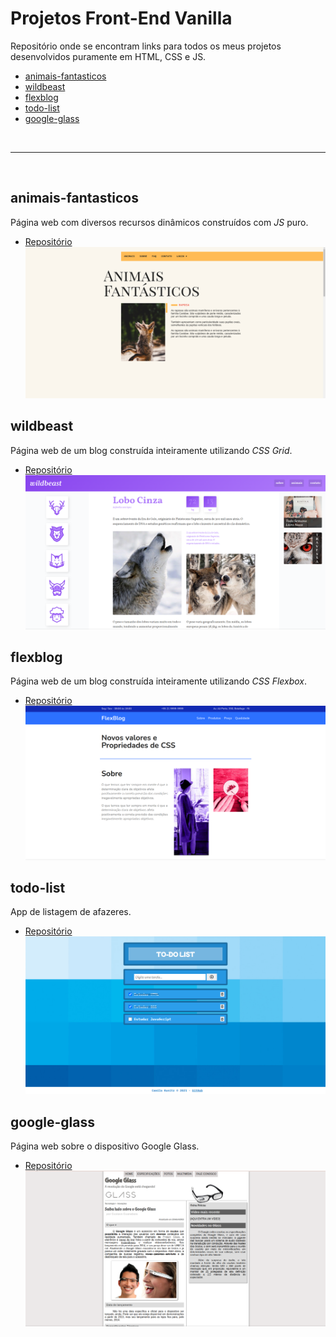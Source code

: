 # Projetos Front-End Vanilla

Repositório onde se encontram links para todos os meus projetos desenvolvidos puramente em HTML, CSS e JS.

- [animais-fantasticos](#animais-fantasticos)
- [wildbeast](#wildbeast)
- [flexblog](#flexblog)
- [todo-list](#todo-list)
- [google-glass](#google-glass)

<br><hr><br>

## animais-fantasticos

Página web com diversos recursos dinâmicos construídos com _JS_ puro.

- [Repositório](https://github.com/camila-kunitz/js-animais-fantasticos)
  ![App](/documentacao/animais-fantasticos.png)

## wildbeast

Página web de um blog construída inteiramente utilizando _CSS Grid_.

- [Repositório](https://github.com/camila-kunitz/css-grid-layout)
  ![App](/documentacao/wildbeast.png)

## flexblog

Página web de um blog construída inteiramente utilizando _CSS Flexbox_.

- [Repositório](https://github.com/camila-kunitz/css-flexbox-layout)
  ![App](/documentacao/flexblog.png)

## todo-list

App de listagem de afazeres.

- [Repositório](https://github.com/camila-kunitz/dih-projeto-1)
  ![App](/documentacao/app-to-do-list.png)

## google-glass

Página web sobre o dispositivo Google Glass.

- [Repositório](https://github.com/camila-kunitz/projeto-google-glass)
  ![App](/documentacao/google-glass.png)
